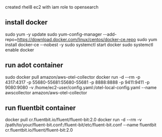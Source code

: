 created rhel8 ec2 with iam role to opensearch

## install docker
sudo yum -y update
sudo yum-config-manager --add-repo=https://download.docker.com/linux/centos/docker-ce.repo
sudo yum install docker-ce --nobest -y
sudo systemctl start docker
sudo systemctl enable docker

## run adot container
sudo docker pull amazon/aws-otel-collector
docker run -d --rm -p 4317:4317 -p 55680-55681:55680-55681 -p 8888:8888 -p 9411:9411 -p 9080:9080 -v /home/ec2-user/config.yaml:/otel-local-config.yaml --name awscollector amazon/aws-otel-collector

## run fluentbit container
docker pull cr.fluentbit.io/fluent/fluent-bit:2.0
docker run -d --rm -v /path/to/your/fluent-bit.conf:/fluent-bit/etc/fluent-bit.conf --name fluentbit cr.fluentbit.io/fluent/fluent-bit:2.0
